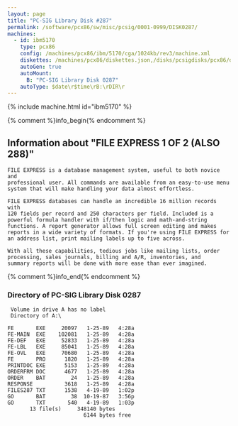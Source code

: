 ```yaml
---
layout: page
title: "PC-SIG Library Disk #287"
permalink: /software/pcx86/sw/misc/pcsig/0001-0999/DISK0287/
machines:
  - id: ibm5170
    type: pcx86
    config: /machines/pcx86/ibm/5170/cga/1024kb/rev3/machine.xml
    diskettes: /machines/pcx86/diskettes.json,/disks/pcsigdisks/pcx86/diskettes.json
    autoGen: true
    autoMount:
      B: "PC-SIG Library Disk 0287"
    autoType: $date\r$time\rB:\rDIR\r
---
```


{% include machine.html id="ibm5170" %}

{% comment %}info_begin{% endcomment %}

## Information about "FILE EXPRESS 1 OF 2 (ALSO 288)"

    FILE EXPRESS is a database management system, useful to both novice and
    professional user. All commands are available from an easy-to-use menu
    system that will make handling your data almost effortless.
    
    FILE EXPRESS databases can handle an incredible 16 million records with
    120 fields per record and 250 characters per field. Included is a
    powerful formula handler with if/then logic and math-and-string
    functions. A report generator allows full screen editing and makes
    reports in a wide variety of formats. If you're using FILE EXPRESS for
    an address list, print mailing labels up to five across.
    
    With all these capabilities, tedious jobs like mailing lists, order
    processing, sales journals, billing and A/R, inventories, and
    summary reports will be done with more ease than ever imagined.
{% comment %}info_end{% endcomment %}


### Directory of PC-SIG Library Disk 0287

     Volume in drive A has no label
     Directory of A:\

    FE       EXE     20097   1-25-89   4:28a
    FE-MAIN  EXE    102081   1-25-89   4:28a
    FE-DEF   EXE     52833   1-25-89   4:28a
    FE-LBL   EXE     85041   1-25-89   4:28a
    FE-OVL   EXE     70680   1-25-89   4:28a
    FE       PRO      1820   1-25-89   4:28a
    PRINTDOC EXE      5153   1-25-89   4:28a
    ORDERFRM DOC      4677   1-25-89   4:28a
    ORDER    BAT        24   1-25-89   4:28a
    RESPONSE          3618   1-25-89   4:28a
    FILES287 TXT      1538   4-19-89   1:02p
    GO       BAT        38  10-19-87   3:56p
    GO       TXT       540   4-19-89   1:03p
           13 file(s)     348140 bytes
                            6144 bytes free
